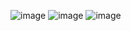 ![image](https://github.com/tong-ye/DataStructure/blob/master/Examination/Reversing%20Linked%20List.PNG)
![image](https://github.com/tong-ye/DataStructure/blob/master/Examination/Reversing%20Linked%20List%202.PNG)
![image](https://github.com/tong-ye/DataStructure/blob/master/Examination/Reversing%20Linked%20Llist_result.PNG)
